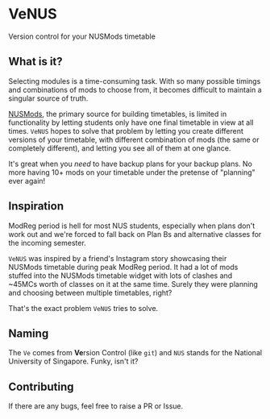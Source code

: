 # VeNUS
Version control for your NUSMods timetable

## What is it?
Selecting modules is a time-consuming task. With so many possible timings and combinations of mods to choose from, it becomes difficult to maintain a singular source of truth.

[NUSMods](http://nusmods.com), the primary source for building timetables, is limited in functionality by letting students only have one final timetable in view at all times. `VeNUS` hopes to solve that problem by letting you create different versions of your timetable, with different combination of mods (the same or completely different), and letting you see all of them at one glance.

It's great when you *need* to have backup plans for your backup plans. No more having 10+ mods on your timetable under the pretense of "planning" ever again!

## Inspiration
ModReg period is hell for most NUS students, especially when plans don't work out and we're forced to fall back on Plan Bs and alternative classes for the incoming semester.

`VeNUS` was inspired by a friend's Instagram story showcasing their NUSMods timetable during peak ModReg period. It had a lot of mods stuffed into the NUSMods timetable widget with lots of clashes and ~45MCs worth of classes on it at the same time. Surely they were planning and choosing between multiple timetables, right?

That's the exact problem `VeNUS` tries to solve.

## Naming
The `Ve` comes from **Ve**rsion Control (like `git`) and `NUS` stands for the National University of Singapore. Funky, isn't it?

## Contributing
If there are any bugs, feel free to raise a PR or Issue.
